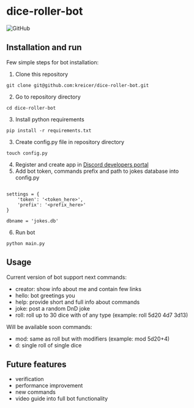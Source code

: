 # dice-roller-bot
![GitHub](https://img.shields.io/github/license/kreicer/dice-roller-bot?style=for-the-badge)

## Installation and run
Few simple steps for bot installation:
1. Clone this repository
```console
git clone git@github.com:kreicer/dice-roller-bot.git
```
2. Go to repository directory
```console
cd dice-roller-bot
```
3. Install python requirements
```console
pip install -r requirements.txt
```
3. Create config.py file in repository directory
```console
touch config.py
```
4. Register and create app in [Discord developers portal](https://discord.com/developers/applications/)
5. Add bot token, commands prefix and path to jokes database into config.py
```console

settings = {
    'token': '<token_here>',
    'prefix': '<prefix_here>'
}

dbname = 'jokes.db'
```
6. Run bot
```console
python main.py
```

## Usage
Current version of bot support next commands:
- creator: show info about me and contain few links
- hello: bot greetings you
- help: provide short and full info about commands
- joke: post a random DnD joke
- roll: roll up to 30 dice with of any type (example: roll 5d20 4d7 3d13)

Will be available soon commands:
- mod: same as roll but with modifiers (example: mod 5d20+4)
- d: single roll of single dice

## Future features
- verification
- performance improvement
- new commands
- video guide into full bot functionality